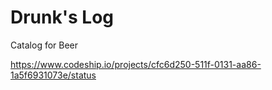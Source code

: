 Drunk's Log
=========

Catalog for Beer

https://www.codeship.io/projects/cfc6d250-511f-0131-aa86-1a5f6931073e/status
